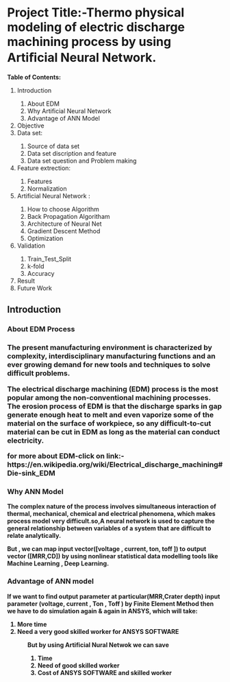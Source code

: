 <h1>Project Title:-Thermo physical modeling of electric discharge  machining process by using Artiﬁcial Neural  Network.</h1>
<p><b>  Table of Contents: </b></p>


   <ol>
  <li>Introduction </li>
    <ol>
   <li>About EDM</li>
   <li>Why Artificial Neural Network</li>
      <li>Advantage of ANN Model</li>
  </ol>
  <li>Objective</li>

  <li>Data set:</li>
         <ol>
         <li>Source of data set</li>
         <li>Data set discription and feature</li>
           <li>Data set question and Problem making</li>
          </ol>
   <li>Feature extrection:</li>
         <ol>
         <li>Features</li>
         <li>Normalization</li>
          </ol>
  <li>Artificial Neural Network :</li>
            <ol>
         <li>How to choose Algorithm</li>
         <li>Back Propagation Algoritham</li>        <li>Architecture of Neural Net</li>
         <li>Gradient Descent Method</li>
         <li>Optimization</li>
          </ol>
    <li>Validation</li>
  <ol>
  <li>Train_Test_Split</li>
   <li>k-fold</li>
    <li>Accuracy</li>
   </ol>
  <li>Result</li>
 <li>Future Work</li>
</ol>
   
 <h2>Introduction</h2> 
      <h3>About EDM Process<h3>
   <p>The present manufacturing environment is characterized by complexity, interdisciplinary
manufacturing functions and an ever growing demand for new tools and
techniques to solve difficult problems. </p>
   <p>The electrical discharge machining (EDM) process is the most popular among the non-conventional machining
processes. The erosion process of EDM is that the discharge sparks in gap generate enough heat to melt and even
vaporize some of the material on the surface of workpiece, so any difficult-to-cut material can be cut in EDM as
long as the material can conduct electricity.</p>
     <p>for more about EDM-click on link:-https://en.wikipedia.org/wiki/Electrical_discharge_machining#Die-sink_EDM</p>
   <h3>Why ANN Model</h3>
   <p> <b>The complex nature of the process involves simultaneous
interaction of thermal, mechanical, chemical and electrical phenomena, which makes process model very difficult.so,A neural network is used to capture the general relationship between variables of a system that are difficult to relate analytically.<b>
</p>
   <p>But , we can map input vector([voltage , current, ton, toff ])  to output vector ([MRR,CD])   by using nonlinear statistical data modelling tools like Machine Learning , Deep Learning.
</p>
   <h3>Advantage of ANN model</h3>
      <p>If we want to find output parameter at particular(MRR,Crater depth)  input  parameter (voltage, current , Ton , Toff ) by <b>Finite Element Method<b>  then we have to do  simulation again & again in ANSYS, which will take:
</p>
        <ol> <li>More time</li>
           <li>Need a  very good  skilled worker for ANSYS SOFTWARE</li> <ol>
  <P>But by using Artificial Nural Netwok we can save </P>   
         <ol><li>Time</li><li>Need of  good skilled worker </li><li>Cost of ANSYS SOFTWARE and skilled worker</li></ol>


</p>
   
   
         
 
 

